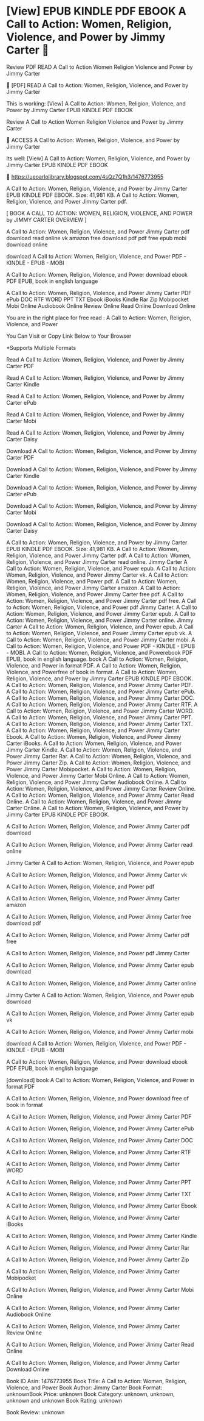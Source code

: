 # [View] EPUB KINDLE PDF EBOOK A Call to Action: Women, Religion, Violence, and Power by  Jimmy Carter 📨
Review PDF READ A Call to Action Women Religion Violence and Power by Jimmy Carter

💚 [PDF] READ A Call to Action: Women, Religion, Violence, and Power by Jimmy Carter

This is working: [View] A Call to Action: Women, Religion, Violence, and Power by Jimmy Carter EPUB KINDLE PDF EBOOK


Review A Call to Action Women Religion Violence and Power by Jimmy Carter

📨 ACCESS A Call to Action: Women, Religion, Violence, and Power by Jimmy Carter

Its well: [View] A Call to Action: Women, Religion, Violence, and Power by Jimmy Carter EPUB KINDLE PDF EBOOK



📡 https://ueoarlolibrary.blogspot.com/4sQz7Q1h3/1476773955



A Call to Action: Women, Religion, Violence, and Power by Jimmy Carter EPUB KINDLE PDF EBOOK. Size: 41,981 KB. A Call to Action: Women, Religion, Violence, and Power Jimmy Carter pdf.

[ BOOK A CALL TO ACTION: WOMEN, RELIGION, VIOLENCE, AND POWER by JIMMY CARTER OVERVIEW ]

A Call to Action: Women, Religion, Violence, and Power Jimmy Carter pdf download read online vk amazon free download pdf pdf free epub mobi download online

download A Call to Action: Women, Religion, Violence, and Power PDF - KINDLE - EPUB - MOBI

A Call to Action: Women, Religion, Violence, and Power download ebook PDF EPUB, book in english language

A Call to Action: Women, Religion, Violence, and Power Jimmy Carter PDF ePub DOC RTF WORD PPT TXT Ebook iBooks Kindle Rar Zip Mobipocket Mobi Online Audiobook Online Review Online Read Online Download Online

You are in the right place for free read : A Call to Action: Women, Religion, Violence, and Power

You Can Visit or Copy Link Below to Your Browser

*Supports Multiple Formats

Read A Call to Action: Women, Religion, Violence, and Power by Jimmy Carter PDF

Read A Call to Action: Women, Religion, Violence, and Power by Jimmy Carter Kindle

Read A Call to Action: Women, Religion, Violence, and Power by Jimmy Carter ePub

Read A Call to Action: Women, Religion, Violence, and Power by Jimmy Carter Mobi

Read A Call to Action: Women, Religion, Violence, and Power by Jimmy Carter Daisy

Download A Call to Action: Women, Religion, Violence, and Power by Jimmy Carter PDF

Download A Call to Action: Women, Religion, Violence, and Power by Jimmy Carter Kindle

Download A Call to Action: Women, Religion, Violence, and Power by Jimmy Carter ePub

Download A Call to Action: Women, Religion, Violence, and Power by Jimmy Carter Mobi

Download A Call to Action: Women, Religion, Violence, and Power by Jimmy Carter Daisy

A Call to Action: Women, Religion, Violence, and Power by Jimmy Carter EPUB KINDLE PDF EBOOK. Size: 41,981 KB. A Call to Action: Women, Religion, Violence, and Power Jimmy Carter pdf. A Call to Action: Women, Religion, Violence, and Power Jimmy Carter read online. Jimmy Carter A Call to Action: Women, Religion, Violence, and Power epub. A Call to Action: Women, Religion, Violence, and Power Jimmy Carter vk. A Call to Action: Women, Religion, Violence, and Power pdf. A Call to Action: Women, Religion, Violence, and Power Jimmy Carter amazon. A Call to Action: Women, Religion, Violence, and Power Jimmy Carter free pdf. A Call to Action: Women, Religion, Violence, and Power Jimmy Carter pdf free. A Call to Action: Women, Religion, Violence, and Power pdf Jimmy Carter. A Call to Action: Women, Religion, Violence, and Power Jimmy Carter epub. A Call to Action: Women, Religion, Violence, and Power Jimmy Carter online. Jimmy Carter A Call to Action: Women, Religion, Violence, and Power epub. A Call to Action: Women, Religion, Violence, and Power Jimmy Carter epub vk. A Call to Action: Women, Religion, Violence, and Power Jimmy Carter mobi. A Call to Action: Women, Religion, Violence, and Power PDF - KINDLE - EPUB - MOBI. A Call to Action: Women, Religion, Violence, and Powerebook PDF EPUB, book in english language. book A Call to Action: Women, Religion, Violence, and Power in format PDF. A Call to Action: Women, Religion, Violence, and Powerfree of book in format. A Call to Action: Women, Religion, Violence, and Power by Jimmy Carter EPUB KINDLE PDF EBOOK. A Call to Action: Women, Religion, Violence, and Power Jimmy Carter PDF. A Call to Action: Women, Religion, Violence, and Power Jimmy Carter ePub. A Call to Action: Women, Religion, Violence, and Power Jimmy Carter DOC. A Call to Action: Women, Religion, Violence, and Power Jimmy Carter RTF. A Call to Action: Women, Religion, Violence, and Power Jimmy Carter WORD. A Call to Action: Women, Religion, Violence, and Power Jimmy Carter PPT. A Call to Action: Women, Religion, Violence, and Power Jimmy Carter TXT. A Call to Action: Women, Religion, Violence, and Power Jimmy Carter Ebook. A Call to Action: Women, Religion, Violence, and Power Jimmy Carter iBooks. A Call to Action: Women, Religion, Violence, and Power Jimmy Carter Kindle. A Call to Action: Women, Religion, Violence, and Power Jimmy Carter Rar. A Call to Action: Women, Religion, Violence, and Power Jimmy Carter Zip. A Call to Action: Women, Religion, Violence, and Power Jimmy Carter Mobipocket. A Call to Action: Women, Religion, Violence, and Power Jimmy Carter Mobi Online. A Call to Action: Women, Religion, Violence, and Power Jimmy Carter Audiobook Online. A Call to Action: Women, Religion, Violence, and Power Jimmy Carter Review Online. A Call to Action: Women, Religion, Violence, and Power Jimmy Carter Read Online. A Call to Action: Women, Religion, Violence, and Power Jimmy Carter Online. A Call to Action: Women, Religion, Violence, and Power by Jimmy Carter EPUB KINDLE PDF EBOOK.

A Call to Action: Women, Religion, Violence, and Power Jimmy Carter pdf download

A Call to Action: Women, Religion, Violence, and Power Jimmy Carter read online

Jimmy Carter A Call to Action: Women, Religion, Violence, and Power epub

A Call to Action: Women, Religion, Violence, and Power Jimmy Carter vk

A Call to Action: Women, Religion, Violence, and Power pdf

A Call to Action: Women, Religion, Violence, and Power Jimmy Carter amazon

A Call to Action: Women, Religion, Violence, and Power Jimmy Carter free download pdf

A Call to Action: Women, Religion, Violence, and Power Jimmy Carter pdf free

A Call to Action: Women, Religion, Violence, and Power pdf Jimmy Carter

A Call to Action: Women, Religion, Violence, and Power Jimmy Carter epub download

A Call to Action: Women, Religion, Violence, and Power Jimmy Carter online

Jimmy Carter A Call to Action: Women, Religion, Violence, and Power epub download

A Call to Action: Women, Religion, Violence, and Power Jimmy Carter epub vk

A Call to Action: Women, Religion, Violence, and Power Jimmy Carter mobi

download A Call to Action: Women, Religion, Violence, and Power PDF - KINDLE - EPUB - MOBI

A Call to Action: Women, Religion, Violence, and Power download ebook PDF EPUB, book in english language

[download] book A Call to Action: Women, Religion, Violence, and Power in format PDF

A Call to Action: Women, Religion, Violence, and Power download free of book in format

A Call to Action: Women, Religion, Violence, and Power Jimmy Carter PDF

A Call to Action: Women, Religion, Violence, and Power Jimmy Carter ePub

A Call to Action: Women, Religion, Violence, and Power Jimmy Carter DOC

A Call to Action: Women, Religion, Violence, and Power Jimmy Carter RTF

A Call to Action: Women, Religion, Violence, and Power Jimmy Carter WORD

A Call to Action: Women, Religion, Violence, and Power Jimmy Carter PPT

A Call to Action: Women, Religion, Violence, and Power Jimmy Carter TXT

A Call to Action: Women, Religion, Violence, and Power Jimmy Carter Ebook

A Call to Action: Women, Religion, Violence, and Power Jimmy Carter iBooks

A Call to Action: Women, Religion, Violence, and Power Jimmy Carter Kindle

A Call to Action: Women, Religion, Violence, and Power Jimmy Carter Rar

A Call to Action: Women, Religion, Violence, and Power Jimmy Carter Zip

A Call to Action: Women, Religion, Violence, and Power Jimmy Carter Mobipocket

A Call to Action: Women, Religion, Violence, and Power Jimmy Carter Mobi Online

A Call to Action: Women, Religion, Violence, and Power Jimmy Carter Audiobook Online

A Call to Action: Women, Religion, Violence, and Power Jimmy Carter Review Online

A Call to Action: Women, Religion, Violence, and Power Jimmy Carter Read Online

A Call to Action: Women, Religion, Violence, and Power Jimmy Carter Download Online

Book ID Asin: 1476773955
Book Title: A Call to Action: Women, Religion, Violence, and Power
Book Author: Jimmy Carter
Book Format: unknownBook Price: unknown
Book Category: unknown, unknown, unknown and unknown
Book Rating: unknown

Book Review: unknown
